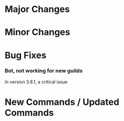 # Major Changes

# Minor Changes

# Bug Fixes

### Bot, not working for new guilds

In version 3.8.1, a critical issue 
# New Commands / Updated Commands
